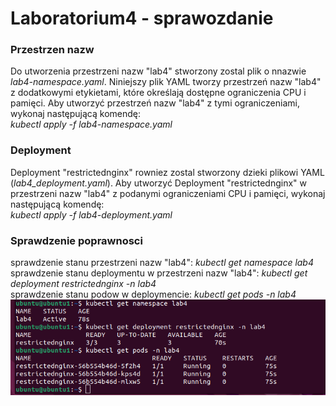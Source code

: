 # Laboratorium4 - sprawozdanie
<h3>Przestrzen nazw</h3>
Do utworzenia przestrzeni nazw "lab4" stworzony zostal plik o nnazwie <i>lab4-namespace.yaml</i>. Niniejszy plik YAML tworzy przestrzeń nazw "lab4" z dodatkowymi etykietami, które określają dostępne ograniczenia CPU i pamięci. Aby utworzyć przestrzeń nazw "lab4" z tymi ograniczeniami, wykonaj następującą komendę:
<br /><i>kubectl apply -f lab4-namespace.yaml</i>
<h3>Deployment</h3>
Deployment "restrictednginx" rowniez zostal stworzony dzieki plikowi YAML (<i>lab4_deployment.yaml</i>). Aby utworzyć Deployment "restrictednginx" w przestrzeni nazw "lab4" z podanymi ograniczeniami CPU i pamięci, wykonaj następującą komendę:
<br /><i>kubectl apply -f lab4-deployment.yaml</i>
<h3>Sprawdzenie poprawnosci</h3>
sprawdzenie stanu przestrzeni nazw "lab4":  <i>kubectl get namespace lab4</i>
<br />sprawdzenie stanu deploymentu w przestrzeni nazw "lab4": <i>kubectl get deployment restrictednginx -n lab4</i>
<br />sprawdzenie stanu podow w deploymencie: <i>kubectl get pods -n lab4</i>
<img src="sprawdzenie.png"/>
